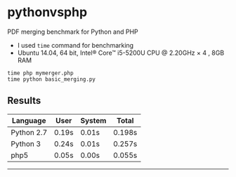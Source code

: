 # pythonvsphp
PDF merging benchmark for Python and PHP
- I used `time` command for benchmarking
- Ubuntu 14.04, 64 bit, Intel® Core™ i5-5200U CPU @ 2.20GHz × 4 , 8GB RAM

````
time php mymerger.php
time python basic_merging.py
````

## Results

| Language        | User |System  | Total |
| --- |---| ---|---|
| Python 2.7 |0.19s |0.01s| 0.198s |
| Python 3 |0.24s|0.01s | 0.257s|
| php5 | 0.05s | 0.00s | 0.055s|

______________